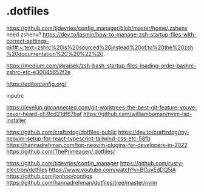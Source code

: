 # .dotfiles

https://github.com/tjdevries/config_manager/blob/master/home/.zshenv
need zshenv?
https://dev.to/jasmin/how-to-manage-zsh-startup-files-with-correct-settings-pkf#:~:text=zshrc%20is%20sourced%20instead%20of,to%20the%20zsh%20documentation%2C%20%22%20.

https://medium.com/@rajsek/zsh-bash-startup-files-loading-order-bashrc-zshrc-etc-e30045652f2e

https://editorconfig.org/

inputrc

https://levelup.gitconnected.com/git-worktrees-the-best-git-feature-youve-never-heard-of-9cd21df67baf
https://github.com/williamboman/nvim-lsp-installer

https://github.com/craftzdog/dotfiles-public
https://dev.to/craftzdog/my-neovim-setup-for-react-typescript-tailwind-css-etc-58fb
https://hannadrehman.com/top-neovim-plugins-for-developers-in-2022
https://github.com/ThePrimeagen/.dotfiles/

https://github.com/tjdevries/config_manager
https://github.com/rusty-electron/dotfiles
https://www.youtube.com/watch?v=BCuyEdDQ5iA
https://github.com/jonhoo/configs
https://github.com/hannadrehman/dotfiles/tree/master/nvim
